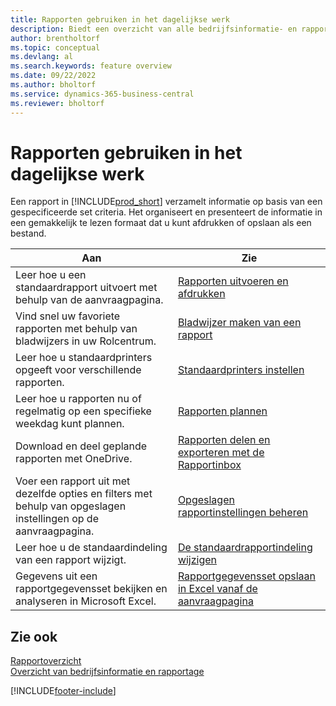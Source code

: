 ```yaml
---
title: Rapporten gebruiken in het dagelijkse werk
description: Biedt een overzicht van alle bedrijfsinformatie- en rapportagefuncties die worden ondersteund in het Business Central-product.
author: brentholtorf
ms.topic: conceptual
ms.devlang: al
ms.search.keywords: feature overview
ms.date: 09/22/2022
ms.author: bholtorf
ms.service: dynamics-365-business-central
ms.reviewer: bholtorf
---
```

# <a name="use-reports-in-daily-work"></a>Rapporten gebruiken in het dagelijkse werk

Een rapport in [!INCLUDE[prod_short](includes/prod_short.md)] verzamelt informatie op basis van een gespecificeerde set criteria. Het organiseert en presenteert de informatie in een gemakkelijk te lezen formaat dat u kunt afdrukken of opslaan als een bestand.  

| Aan | Zie |
| --- | --- |
| Leer hoe u een standaardrapport uitvoert met behulp van de aanvraagpagina. | [Rapporten uitvoeren en afdrukken](ui-work-report.md) |
| Vind snel uw favoriete rapporten met behulp van bladwijzers in uw Rolcentrum. | [Bladwijzer maken van een rapport](ui-bookmarks.md) |
| Leer hoe u standaardprinters opgeeft voor verschillende rapporten. | [Standaardprinters instellen](ui-specify-printer-selection-reports.md#default) |
| Leer hoe u rapporten nu of regelmatig op een specifieke weekdag kunt plannen. | [Rapporten plannen](ui-work-report.md#ScheduleReport) |
| Download en deel geplande rapporten met OneDrive. | [Rapporten delen en exporteren met de Rapportinbox](ui-work-report-inbox.md) |
| Voer een rapport uit met dezelfde opties en filters met behulp van opgeslagen instellingen op de aanvraagpagina. | [Opgeslagen rapportinstellingen beheren](reports-saving-reusing-settings.md)|
| Leer hoe u de standaardindeling van een rapport wijzigt. | [De standaardrapportindeling wijzigen](ui-how-change-layout-currently-used-report.md) |
| Gegevens uit een rapportgegevensset bekijken en analyseren in Microsoft Excel. | [Rapportgegevensset opslaan in Excel vanaf de aanvraagpagina](/dynamics365-release-plan/2021wave1/smb/dynamics365-business-central/save-report-dataset-excel-request-page) |

## <a name="see-also"></a>Zie ook

[Rapportoverzicht](reports-available-reports.md)  
[Overzicht van bedrijfsinformatie en rapportage](ui-work-report.md)  

[!INCLUDE[footer-include](includes/footer-banner.md)]
